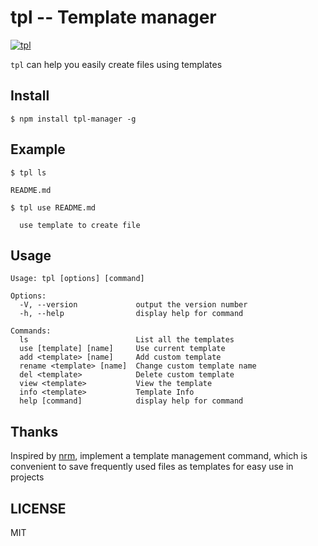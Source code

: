 tpl -- Template manager
===

[![tpl](https://img.shields.io/npm/v/tpl-manager)](https://github.com/shitouplus/tpl)

`tpl` can help you easily create files using templates


## Install

```
$ npm install tpl-manager -g
```

## Example
```
$ tpl ls

README.md

```

```
$ tpl use README.md

  use template to create file

```

## Usage

```
Usage: tpl [options] [command]

Options:
  -V, --version             output the version number
  -h, --help                display help for command

Commands:
  ls                        List all the templates
  use [template] [name]     Use current template
  add <template> [name]     Add custom template
  rename <template> [name]  Change custom template name
  del <template>            Delete custom template
  view <template>           View the template
  info <template>           Template Info
  help [command]            display help for command
```


## Thanks

Inspired by [nrm](https://github.com/Pana/nrm), implement a template management command, which is convenient to save frequently used files as templates for easy use in projects



## LICENSE
MIT


